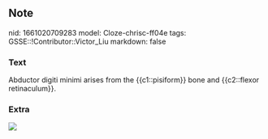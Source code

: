 ## Note
nid: 1661020709283
model: Cloze-chrisc-ff04e
tags: GSSE::!Contributor::Victor_Liu
markdown: false

### Text
Abductor digiti minimi arises from the {{c1::pisiform}} bone and {{c2::flexor retinaculum}}.

### Extra
<img src="paste-7293f347d1cc48da61bdf1cb010eca6f25d33adb.jpg">
